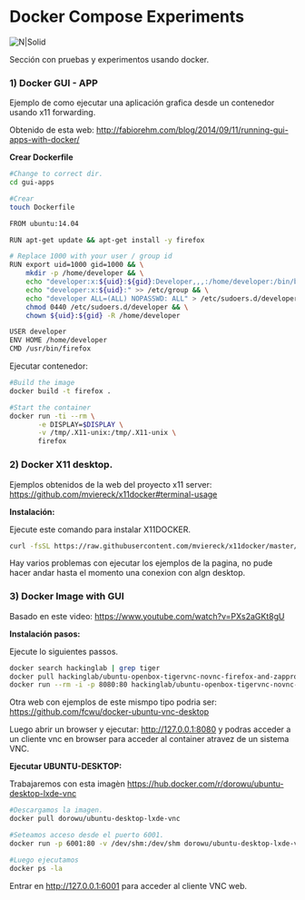 # Docker Compose Experiments

![N|Solid](https://www.openshift.org/img/logo-docker-h.svg)

Sección con pruebas y experimentos usando docker.

### 1) Docker GUI - APP

Ejemplo de como ejecutar una aplicación grafica desde un contenedor usando x11 forwarding.

Obtenido de esta web: http://fabiorehm.com/blog/2014/09/11/running-gui-apps-with-docker/


**Crear Dockerfile**
```sh
#Change to correct dir.
cd gui-apps

#Crear
touch Dockerfile

FROM ubuntu:14.04

RUN apt-get update && apt-get install -y firefox

# Replace 1000 with your user / group id
RUN export uid=1000 gid=1000 && \
    mkdir -p /home/developer && \
    echo "developer:x:${uid}:${gid}:Developer,,,:/home/developer:/bin/bash" >> /etc/passwd && \
    echo "developer:x:${uid}:" >> /etc/group && \
    echo "developer ALL=(ALL) NOPASSWD: ALL" > /etc/sudoers.d/developer && \
    chmod 0440 /etc/sudoers.d/developer && \
    chown ${uid}:${gid} -R /home/developer

USER developer
ENV HOME /home/developer
CMD /usr/bin/firefox
```

Ejecutar contenedor:

```sh
#Build the image
docker build -t firefox .

#Start the container
docker run -ti --rm \
       -e DISPLAY=$DISPLAY \
       -v /tmp/.X11-unix:/tmp/.X11-unix \
       firefox

```

### 2) Docker X11 desktop.

Ejemplos obtenidos de la web del proyecto x11 server: https://github.com/mviereck/x11docker#terminal-usage

**Instalación:**

Ejecute este comando para instalar X11DOCKER.

```sh
curl -fsSL https://raw.githubusercontent.com/mviereck/x11docker/master/x11docker | sudo bash -s -- --update
```
Hay varios problemas con ejecutar los ejemplos de la pagina, no pude hacer andar hasta el momento una conexion con algn desktop.

### 3) Docker Image with GUI

Basado en este video: https://www.youtube.com/watch?v=PXs2aGKt8gU

**Instalación pasos:**

Ejecute lo siguientes passos.

```sh
docker search hackinglab | grep tiger
docker pull hackinglab/ubuntu-openbox-tigervnc-novnc-firefox-and-zapproxy
docker run --rm -i -p 8080:80 hackinglab/ubuntu-openbox-tigervnc-novnc-firefox-and-zapproxy
```

Otra web con ejemplos de este mismpo tipo podria ser: https://github.com/fcwu/docker-ubuntu-vnc-desktop

Luego abrir un browser y ejecutar: http://127.0.0.1:8080 y podras acceder a un cliente vnc en browser para acceder al container atravez de un sistema VNC.

**Ejecutar UBUNTU-DESKTOP:**

Trabajaremos con esta imagèn https://hub.docker.com/r/dorowu/ubuntu-desktop-lxde-vnc

```sh
#Descargamos la imagen.
docker pull dorowu/ubuntu-desktop-lxde-vnc

#Seteamos acceso desde el puerto 6001.
docker run -p 6001:80 -v /dev/shm:/dev/shm dorowu/ubuntu-desktop-lxde-vnc -d --name UBUNTU-DESKTOP-1

#Luego ejecutamos
docker ps -la
```
Entrar en http://127.0.0.1:6001 para acceder al cliente VNC web.
